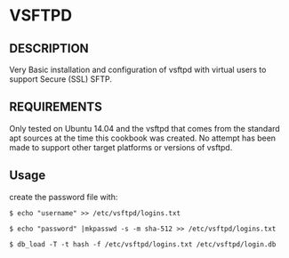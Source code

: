 # VSFTPD

## DESCRIPTION

Very Basic installation and configuration of vsftpd with virtual users to support Secure (SSL) SFTP.


## REQUIREMENTS

Only tested on Ubuntu 14.04 and the vsftpd that comes from the standard apt sources at the time this cookbook was created. No attempt has been made to support other target platforms or versions of vsftpd.



## Usage

create the password file with:

    $ echo "username" >> /etc/vsftpd/logins.txt
    
    $ echo "password" |mkpasswd -s -m sha-512 >> /etc/vsftpd/logins.txt

    $ db_load -T -t hash -f /etc/vsftpd/logins.txt /etc/vsftpd/login.db